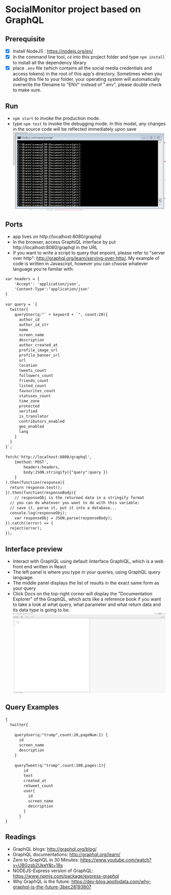 # SocialMonitor project based on GraphQL

## Prerequisite
- [x] Install NodeJS : https://nodejs.org/en/
- [x] In the command line tool, ```cd``` into this project folder and type ```npm install``` to install all the dependency library
- [x] place ```.env``` file (which contains all the social media credentials and access tokens) in the root of this app's directory. Sometimes when you adding this file to your folder, your operating system will automatically overwrite the filename to "ENV" instead of ".env", please double check to make sure. 

## Run
- ```npm start``` to invoke the production mode.
- type ```npm test``` to invoke the debugging mode. In this model, any changes in the source code will be reflected immediately upon save
![gif](prerequisite.gif)

## Ports
- app lives on http://localhost:8080/graphql
- In the browser, access GraphiQL interface by put http://localhost:8080/graphql in the URL
- If you want to write a script to query that enpoint, please refer to "server over http": http://graphql.org/learn/serving-over-http/. My example of code is written in Javascirpt, however you can choose whatever language you're familar with: 
```
var headers = { 
	'Accept': 'application/json',
	'Content-Type':'application/json'
} 

var query = `{
  twitter{
	queryUser(q:"` + keyword + `", count:20){
	  author_id
	  author_id_str
	  name
	  screen_name
	  description
	  author_created_at
	  profile_image_url
	  profile_banner_url
	  url
	  location
	  tweets_count
	  followers_count
	  friends_count
	  listed_count
	  favourites_count
	  statuses_count
	  time_zone
	  protected
	  verified
	  is_translator
	  contributors_enabled
	  geo_enabled
	  lang
	}
  }
}`;

fetch('http://localhost:8080/graphql',
	{method:'POST',
		headers:headers,
		body:JSON.stringify({"query":query })
	}
).then(function(response){
  return response.text();
}).then(function(responseBody){
	// responseObj is the returned data in a stringify format
  // you can do whatever you want to do with this variable: 
  // save it, parse it, put it into a database...
  console.log(responseObj);
	var responseObj = JSON.parse(responseBody);		
}).catch((error) => {
  reject(error);
});
```

## Interface preview
- Interact with GraphQL using default iinterface GraphiQL, which is a web front end written in React
- The left panel is where you type in your queries, using GraphQL query language. 
- The middle panel displays the list of results in the exact same form as your query
- Click Docs on the top-right corner will display the "Documentation Explorer" of the GraphQL, which acts like a reference book if you want to take a look at what query, what parameter and what return data and its data type is going to be.
![gif](interface.gif)

## Query Examples
```
{
  twitter{
    
    queryUser(q:"trump",count:20,pageNum:1) {
      id
      screen_name
      description
    }
    
    queryTweet(q:"trump",count:100,pages:1){
        id
        text
        created_at
        retweet_count
        user{
          id
          screen_name
          description
        }
      }
}
```

## Readings
- GraphQL blogs: http://graphql.org/blog/
- GraphQL documentations: http://graphql.org/learn/
- Zero to GraphQL in 30 Minutes: https://www.youtube.com/watch?v=UBGzsb2UkeY&t=18s
- NODEJS-Express version of GraphQL: https://www.npmjs.com/package/express-graphql
- Why GraphQL is the future: https://dev-blog.apollodata.com/why-graphql-is-the-future-3bec28193807

